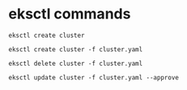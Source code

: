 # eksctl commands

`eksctl create cluster`

`eksctl create cluster -f cluster.yaml`

`eksctl delete cluster -f cluster.yaml`

`eksctl update cluster -f cluster.yaml --approve`


